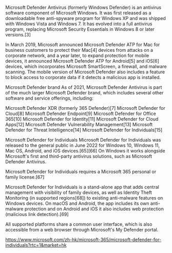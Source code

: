 Microsoft Defender Antivirus (formerly Windows Defender) is an antivirus software component of Microsoft Windows. It was first released as a downloadable free anti-spyware program for Windows XP and was shipped with Windows Vista and Windows 7. It has evolved into a full antivirus program, replacing Microsoft Security Essentials in Windows 8 or later versions.[3]

In March 2019, Microsoft announced Microsoft Defender ATP for Mac for business customers to protect their Mac[4] devices from attacks on a corporate network, and a year later, to expand protection for mobile devices, it announced Microsoft Defender ATP for Android[5] and iOS[6] devices, which incorporates Microsoft SmartScreen, a firewall, and malware scanning. The mobile version of Microsoft Defender also includes a feature to block access to corporate data if it detects a malicious app is installed.


Microsoft Defender brand
As of 2021, Microsoft Defender Antivirus is part of the much larger Microsoft Defender brand, which includes several other software and service offerings, including:

Microsoft Defender XDR (formerly 365 Defender)[7]
Microsoft Defender for Cloud[8]
Microsoft Defender Endpoint[9]
Microsoft Defender for Office 365[10]
Microsoft Defender for Identity[11]
Microsoft Defender for Cloud Apps[12]
Microsoft Defender Vulnerability Management[13]
Microsoft Defender for Threat Intelligence[14]
Microsoft Defender for Individuals[15]


Microsoft Defender for Individuals
Microsoft Defender for Individuals was released to the general public in June 2022 for Windows 10, Windows 11, Mac OS, Android, and iOS devices.[65][66] On Windows it works alongside Microsoft's first and third-party antivirus solutions, such as Microsoft Defender Antivirus.

Microsoft Defender for Individuals requires a Microsoft 365 personal or family license.[67]

Microsoft Defender for Individuals is a stand-alone app that adds central management with visibility of family devices, as well as Identity Theft Monitoring (in supported regions[68]) to existing anti-malware features on Windows devices. On macOS and Android, the app includes its own anti-malware protection and on Android and iOS it also includes web protection (malicious link detection).[69]

All supported platforms share a common user interface, which is also accessible from a web browser through Microsoft's My Defender portal.


https://www.microsoft.com/zh-hk/microsoft-365/microsoft-defender-for-individuals?rtc=1&market=hk
